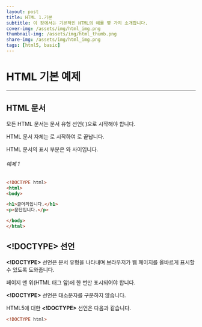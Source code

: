 ```yaml
---
layout: post
title: HTML 1.기본
subtitle: 이 장에서는 기본적인 HTML의 예를 몇 가지 소개합니다.
cover-img: /assets/img/html_img.png
thumbnail-img: /assets/img/html_thumb.png
share-img: /assets/img/html_img.png
tags: [html5, basic]
---
```


# HTML 기본 예제
*****   
   
## HTML 문서   
   
모든 HTML 문서는 문서 유형 선언( **<!DOCTYPE html>** )으로 시작해야 합니다.    
    
HTML 문서 자체는 **<html>** 로 시작하여 **</html>** 로 끝납니다.

HTML 문서의 표시 부분은 **<body>** 와 **</body>** 사이입니다.
   
###### 예제 1   
```html
<!DOCTYPE html>
<html>
<body>

<h1>글머리입니다.</h1>
<p>문단입니다.</p>

</body>
</html>
```
   
     
##    
## <!DOCTYPE> 선언   
   
**<!DOCTYPE>** 선언은 문서 유형을 나타내며 브라우저가 웹 페이지를 올바르게 표시할 수 있도록 도와줍니다.   
   
페이지 맨 위(HTML 태그 앞)에 한 번만 표시되어야 합니다.   
   
**<!DOCTYPE>** 선언은 대소문자를 구분하지 않습니다.   
   
HTML5에 대한 **<!DOCTYPE>** 선언은 다음과 같습니다.   
   
```html
<!DOCTYPE html>
```   
   
